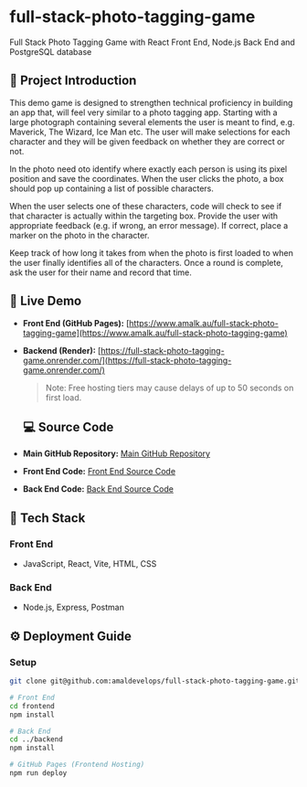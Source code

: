# full-stack-photo-tagging-game

Full Stack Photo Tagging Game with React Front End, Node.js Back End and PostgreSQL database

## 📘 Project Introduction

This demo game is designed to strengthen technical proficiency in building an app that, will feel very similar to a photo tagging app. Starting with a large photograph containing several elements the user is meant to find, e.g. Maverick, The Wizard, Ice Man etc. The user will make selections for each character and they will be given feedback on whether they are correct or not.

In the photo need oto identify where exactly each person is using its pixel position and save the coordinates. When the user clicks the photo, a box should pop up containing a list of possible characters.

When the user selects one of these characters, code will check to see if that character is actually within the targeting box. Provide the user with appropriate feedback (e.g. if wrong, an error message). If correct, place a marker on the photo in the character.

Keep track of how long it takes from when the photo is first loaded to when the user finally identifies all of the characters. Once a round is complete, ask the user for their name and record that time.

## 🚀 Live Demo

- **Front End (GitHub Pages):** [https://www.amalk.au/full-stack-photo-tagging-game](https://www.amalk.au/full-stack-photo-tagging-game)
- **Backend (Render):** [https://full-stack-photo-tagging-game.onrender.com/](https://full-stack-photo-tagging-game.onrender.com/)

  > Note: Free hosting tiers may cause delays of up to 50 seconds on first load.

  ## 💻 Source Code

- **Main GitHub Repository:** [Main GitHub Repository](https://github.com/amaldevelops/full-stack-photo-tagging-game)
- **Front End Code:** [Front End Source Code](https://github.com/amaldevelops/full-stack-photo-tagging-game/tree/main/frontend)
- **Back End Code:** [Back End Source Code](https://github.com/amaldevelops/full-stack-photo-tagging-game/tree/main/backend)

## 🧱 Tech Stack

### Front End

- JavaScript, React, Vite, HTML, CSS

### Back End

- Node.js, Express, Postman

## ⚙️ Deployment Guide

### Setup

```bash
git clone git@github.com:amaldevelops/full-stack-photo-tagging-game.git

# Front End
cd frontend
npm install

# Back End
cd ../backend
npm install

# GitHub Pages (Frontend Hosting)
npm run deploy
```
